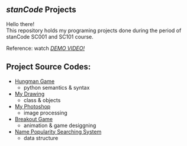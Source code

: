 ## *stanCode* Projects
Hello there!\
This repository holds my programing projects done during the period of stanCode SC001 and SC101 course.

Reference: watch *[DEMO VIDEO!](https://m.youtube.com/playlist?list=PL6FWNwNPGCE56gP3lxhYPLoUbqE_unUiP)*

## Project Source Codes:
* [Hungman Game](https://github.com/pj-t/MystanCodeProjects/tree/main/stanCode_Projects/hangman_game/hangman.py)
  * python semantics & syntax
* [My Drawing](https://github.com/pj-t/MystanCodeProjects/blob/main/stanCode_Projects/my_drawing/my_drawing.py)
  * class & objects
* [My Photoshop](https://github.com/pj-t/MystanCodeProjects/blob/main/stanCode_Projects/my_photoshop/best_photoshop_award.py)
  * image processing
* [Breakout Game](https://github.com/pj-t/MystanCodeProjects/blob/main/stanCode_Projects/break_out_game/breakout.py)
  * animation & game desiggning
* [Name Popularity Searching System](https://github.com/pj-t/MystanCodeProjects/blob/main/stanCode_Projects/name_searching_system/babygraphics.py)
  * data structure

